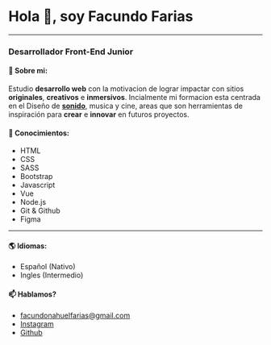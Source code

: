 # Hola 🤙, soy Facundo Farias
---
### Desarrollador Front-End Junior
 
#### 🧬 Sobre mi:  

Estudio **desarrollo web** con la motivacion de lograr impactar con sitios **originales**, **creativos** e **inmersivos**. Incialmente mi formacion esta centrada en el Diseño de **[sonido](https://vimeo.com/703323460)**, musica y cine, areas que son herramientas de inspiración para **crear** e **innovar** en futuros proyectos.

#### 🧪 Conocimientos:
* HTML
* CSS
* SASS
* Bootstrap
* Javascript
* Vue
* Node.js
* Git & Github
* Figma

-----
#### 🌎 Idiomas:
* Español (Nativo)
* Ingles (Intermedio)

#### 📫 Hablamos?
* facundonahuelfarias@gmail.com
* [Instagram](https://www.instagram.com/facundofarias_/?hl=es)
* [Github](https://github.com/FnFarias)

